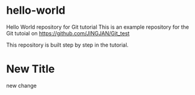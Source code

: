 # hello-world
Hello World repository for Git tutorial
This is an example repository for the Git tutoial on https://github.com/JINGJAN/Git_test

This repository is built step by step in the tutorial.
# New Title
new change
